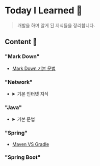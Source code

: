 # Today I Learned 📁

> 개발을 하며 알게 된 지식들을 정리합니다.

## **Content 📃**

### **"Mark Down"**

- [Mark Down 기본 문법](./MarkDown/MarkDownBasic/README.md)

### **"Network"**

- <details>
    <summary>기본 인터넷 지식</summary>
    <div markdown="1">
    
    - [인터넷은 어떻게 동작하는가? - Web 개발 학습하기 | MDN](https://developer.mozilla.org/ko/docs/Learn/Common_questions/How_does_the_Internet_work)
    
    - [웹의 동작 방식 - Web 개발 학습하기 | MDN](https://developer.mozilla.org/ko/docs/Learn/Getting_started_with_the_web/How_the_Web_works)

  - [웹페이지, 웹사이트, 웹서버 그리고 검색엔진의 차이는 무엇일까요? - Web 개발 학습하기 | MDN](https://developer.mozilla.org/ko/docs/Learn/Common_questions/Pages_sites_servers_and_search_engines)

  - [What is a URL? - Web 개발 학습하기 | MDN](https://developer.mozilla.org/ko/docs/Learn/Common_questions/What_is_a_URL)

  - [What is a domain name? - Web 개발 학습하기 | MDN](https://developer.mozilla.org/ko/docs/Learn/Common_questions/What_is_a_domain_name)

  ### HTTP

  - [HTTP | MDN](https://developer.mozilla.org/ko/docs/Web/HTTP)
  - [HTTP/HTTPS](./https/README.md)

  ### Critical rendering path

  - [중요 렌더링 경로 - Web Performance | MDN](https://developer.mozilla.org/ko/docs/Web/Performance/Critical_rendering_path)

  - [DOM 소개 - Web API | MDN](https://developer.mozilla.org/ko/docs/Web/API/Document_Object_Model/Introduction)

  - [렌더 트리(Render Tree), CRP(Critical Rendering Path)](https://onlydev.tistory.com/9)

    </div>
  </details>

### **"Java"**

- <details>
    <summary>기본 문법</summary>
      <div markdown="1">
      </div>
  </details>

### **"Spring"**

- [Maven VS Gradle](./Spring/MavenVSGradle/README.md)

### **"Spring Boot"**
